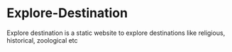# Explore-Destination
Explore destination is a static website to explore destinations like religious, historical, zoological etc
